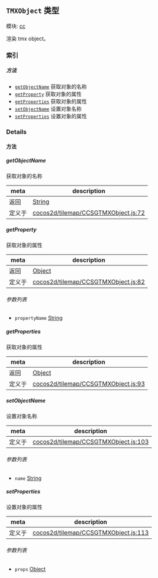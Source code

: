 ## `TMXObject` 类型



模块: [cc](../modules/cc.md)


渲染 tmx object。


### 索引



##### 方法

  - [`getObjectName`](#getobjectname) 获取对象的名称
  - [`getProperty`](#getproperty) 获取对象的属性
  - [`getProperties`](#getproperties) 获取对象的属性
  - [`setObjectName`](#setobjectname) 设置对象名称
  - [`setProperties`](#setproperties) 设置对象的属性



### Details




<!-- Method Block -->
#### 方法


##### getObjectName

获取对象的名称

| meta | description |
|------|-------------|
| 返回 | <a href="https://developer.mozilla.org/en/JavaScript/Reference/Global_Objects/String" class="crosslink external" target="_blank">String</a> 
| 定义于 | [cocos2d/tilemap/CCSGTMXObject.js:72](https://github.com/cocos-creator/engine/blob/79542d65dc19c8718cb54c9afa022e8f91855f48/cocos2d/tilemap/CCSGTMXObject.js#L72) |



##### getProperty

获取对象的属性

| meta | description |
|------|-------------|
| 返回 | <a href="https://developer.mozilla.org/en/JavaScript/Reference/Global_Objects/Object" class="crosslink external" target="_blank">Object</a> 
| 定义于 | [cocos2d/tilemap/CCSGTMXObject.js:82](https://github.com/cocos-creator/engine/blob/79542d65dc19c8718cb54c9afa022e8f91855f48/cocos2d/tilemap/CCSGTMXObject.js#L82) |

###### 参数列表
- `propertyName` <a href="https://developer.mozilla.org/en/JavaScript/Reference/Global_Objects/String" class="crosslink external" target="_blank">String</a> 


##### getProperties

获取对象的属性

| meta | description |
|------|-------------|
| 返回 | <a href="https://developer.mozilla.org/en/JavaScript/Reference/Global_Objects/Object" class="crosslink external" target="_blank">Object</a> 
| 定义于 | [cocos2d/tilemap/CCSGTMXObject.js:93](https://github.com/cocos-creator/engine/blob/79542d65dc19c8718cb54c9afa022e8f91855f48/cocos2d/tilemap/CCSGTMXObject.js#L93) |



##### setObjectName

设置对象名称

| meta | description |
|------|-------------|
| 定义于 | [cocos2d/tilemap/CCSGTMXObject.js:103](https://github.com/cocos-creator/engine/blob/79542d65dc19c8718cb54c9afa022e8f91855f48/cocos2d/tilemap/CCSGTMXObject.js#L103) |

###### 参数列表
- `name` <a href="https://developer.mozilla.org/en/JavaScript/Reference/Global_Objects/String" class="crosslink external" target="_blank">String</a> 


##### setProperties

设置对象的属性

| meta | description |
|------|-------------|
| 定义于 | [cocos2d/tilemap/CCSGTMXObject.js:113](https://github.com/cocos-creator/engine/blob/79542d65dc19c8718cb54c9afa022e8f91855f48/cocos2d/tilemap/CCSGTMXObject.js#L113) |

###### 参数列表
- `props` <a href="https://developer.mozilla.org/en/JavaScript/Reference/Global_Objects/Object" class="crosslink external" target="_blank">Object</a> 



